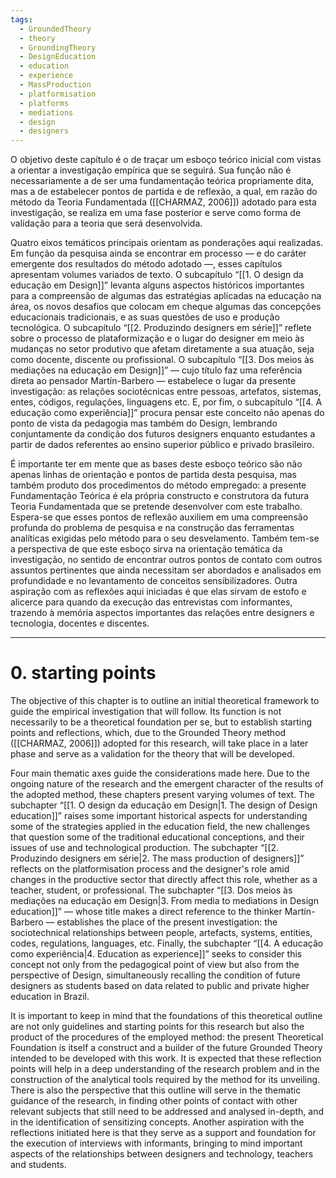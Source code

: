 ```yaml
---
tags:
  - GroundedTheory
  - theory
  - GroundingTheory
  - DesignEducation
  - education
  - experience
  - MassProduction
  - platformisation
  - platforms
  - mediations
  - design
  - designers
---
```

O objetivo deste capítulo é o de traçar um esboço teórico inicial com vistas a orientar a investigação empírica que se seguirá. Sua função não é necessariamente a de ser uma fundamentação teórica propriamente dita, mas a de estabelecer pontos de partida e de reflexão, a qual, em razão do método da Teoria Fundamentada ([[CHARMAZ, 2006]]) adotado para esta investigação, se realiza em uma fase posterior e serve como forma de validação para a teoria que será desenvolvida. 

Quatro eixos temáticos principais orientam as ponderações aqui realizadas. Em função da pesquisa ainda se encontrar em processo — e do caráter emergente dos resultados do método adotado —, esses capítulos apresentam volumes variados de texto. O subcapítulo “[[1. O design da educação em Design]]” levanta alguns aspectos históricos importantes para a compreensão de algumas das estratégias aplicadas na educação na área, os novos desafios que colocam em cheque algumas das concepções educacionais tradicionais, e as suas questões de uso e produção tecnológica. O subcapítulo “[[2. Produzindo designers em série]]” reflete sobre o processo de plataformização e o lugar do designer em meio às mudanças no setor produtivo que afetam diretamente a sua atuação, seja como docente, discente ou profissional. O subcapítulo “[[3. Dos meios às mediações na educação em Design]]” — cujo título faz uma referência direta ao pensador Martín-Barbero — estabelece o lugar da presente investigação: as relações sociotécnicas entre pessoas, artefatos, sistemas, entes, códigos, regulações, linguagens etc. E, por fim, o subcapítulo “[[4. A educação como experiência]]” procura pensar este conceito não apenas do ponto de vista da pedagogia mas também do Design, lembrando conjuntamente da condição dos futuros designers enquanto estudantes a partir de dados referentes ao ensino superior público e privado brasileiro.

É importante ter em mente que as bases deste esboço teórico são não apenas linhas de orientação e pontos de partida desta pesquisa, mas também produto dos procedimentos do método empregado: a presente Fundamentação Teórica é ela própria constructo e construtora da futura Teoria Fundamentada que se pretende desenvolver com este trabalho. Espera-se que esses pontos de reflexão auxiliem em uma compreensão profunda do problema de pesquisa e na construção das ferramentas analíticas exigidas pelo método para o seu desvelamento. Também tem-se a perspectiva de que este esboço sirva na orientação temática da investigação, no sentido de encontrar outros pontos de contato com outros assuntos pertinentes que ainda necessitam ser abordados e analisados em profundidade e no levantamento de conceitos sensibilizadores. Outra aspiração com as reflexões aqui iniciadas é que elas sirvam de estofo e alicerce para quando da execução das entrevistas com informantes, trazendo à memória aspectos importantes das relações entre designers e tecnologia, docentes e discentes.

---
# 0. starting points
The objective of this chapter is to outline an initial theoretical framework to guide the empirical investigation that will follow. Its function is not necessarily to be a theoretical foundation per se, but to establish starting points and reflections, which, due to the Grounded Theory method ([[CHARMAZ, 2006]]) adopted for this research, will take place in a later phase and serve as a validation for the theory that will be developed.

Four main thematic axes guide the considerations made here. Due to the ongoing nature of the research and the emergent character of the results of the adopted method, these chapters present varying volumes of text. The subchapter “[[1. O design da educação em Design|1. The design of Design education]]” raises some important historical aspects for understanding some of the strategies applied in the education field, the new challenges that question some of the traditional educational conceptions, and their issues of use and technological production. The subchapter “[[2. Produzindo designers em série|2. The mass production of designers]]” reflects on the platformisation process and the designer's role amid changes in the productive sector that directly affect this role, whether as a teacher, student, or professional. The subchapter “[[3. Dos meios às mediações na educação em Design|3. From media to mediations in Design education]]” — whose title makes a direct reference to the thinker Martín-Barbero — establishes the place of the present investigation: the sociotechnical relationships between people, artefacts, systems, entities, codes, regulations, languages, etc. Finally, the subchapter “[[4. A educação como experiência|4. Education as experience]]” seeks to consider this concept not only from the pedagogical point of view but also from the perspective of Design, simultaneously recalling the condition of future designers as students based on data related to public and private higher education in Brazil.

It is important to keep in mind that the foundations of this theoretical outline are not only guidelines and starting points for this research but also the product of the procedures of the employed method: the present Theoretical Foundation is itself a construct and a builder of the future Grounded Theory intended to be developed with this work. It is expected that these reflection points will help in a deep understanding of the research problem and in the construction of the analytical tools required by the method for its unveiling. There is also the perspective that this outline will serve in the thematic guidance of the research, in finding other points of contact with other relevant subjects that still need to be addressed and analysed in-depth, and in the identification of sensitizing concepts. Another aspiration with the reflections initiated here is that they serve as a support and foundation for the execution of interviews with informants, bringing to mind important aspects of the relationships between designers and technology, teachers and students.